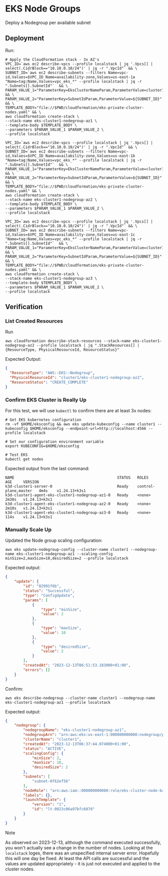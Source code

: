 # EKS Node Groups

Deploy a Nodegroup per available subnet

## Deployment

Run:

```shell
# Apply the CloudFormation stack - 3x AZ's
VPC_ID=`aws ec2 describe-vpcs --profile localstack | jq '.Vpcs[] | select(.CidrBlock=="10.10.0.10/24")' | jq -r ".VpcId"` && \
SUBNET_ID=`aws ec2 describe-subnets --filters Name=vpc-id,Values=$VPC_ID Name=availability-zone,Values=us-east-1a "Name=tag:Name,Values=vpc_eks_*" --profile localstack | jq -r ".Subnets[].SubnetId"`  && \
PARAM_VALUE_1="ParameterKey=EksClusterNameParam,ParameterValue=cluster1" && \
PARAM_VALUE_2="ParameterKey=SubnetIdParam,ParameterValue=${SUBNET_ID}" && \
TEMPLATE_BODY="file://$PWD/cloudformation/eks-private-cluster-nodes.yaml" && \
aws cloudformation create-stack \
--stack-name eks-cluster1-nodegroup-az1 \
--template-body $TEMPLATE_BODY \
--parameters $PARAM_VALUE_1 $PARAM_VALUE_2 \
--profile localstack

VPC_ID=`aws ec2 describe-vpcs --profile localstack | jq '.Vpcs[] | select(.CidrBlock=="10.10.0.10/24")' | jq -r ".VpcId"` && \
SUBNET_ID=`aws ec2 describe-subnets --filters Name=vpc-id,Values=$VPC_ID Name=availability-zone,Values=us-east-1b "Name=tag:Name,Values=vpc_eks_*" --profile localstack | jq -r ".Subnets[].SubnetId"`  && \
PARAM_VALUE_1="ParameterKey=EksClusterNameParam,ParameterValue=cluster1" && \
PARAM_VALUE_2="ParameterKey=SubnetIdParam,ParameterValue=${SUBNET_ID}" && \
TEMPLATE_BODY="file://$PWD/cloudformation/eks-private-cluster-nodes.yaml" && \
aws cloudformation create-stack \
--stack-name eks-cluster1-nodegroup-az2 \
--template-body $TEMPLATE_BODY \
--parameters $PARAM_VALUE_1 $PARAM_VALUE_2 \
--profile localstack

VPC_ID=`aws ec2 describe-vpcs --profile localstack | jq '.Vpcs[] | select(.CidrBlock=="10.10.0.10/24")' | jq -r ".VpcId"` && \
SUBNET_ID=`aws ec2 describe-subnets --filters Name=vpc-id,Values=$VPC_ID Name=availability-zone,Values=us-east-1c "Name=tag:Name,Values=vpc_eks_*" --profile localstack | jq -r ".Subnets[].SubnetId"`  && \
PARAM_VALUE_1="ParameterKey=EksClusterNameParam,ParameterValue=cluster1" && \
PARAM_VALUE_2="ParameterKey=SubnetIdParam,ParameterValue=${SUBNET_ID}" && \
TEMPLATE_BODY="file://$PWD/cloudformation/eks-private-cluster-nodes.yaml" && \
aws cloudformation create-stack \
--stack-name eks-cluster1-nodegroup-az3 \
--template-body $TEMPLATE_BODY \
--parameters $PARAM_VALUE_1 $PARAM_VALUE_2 \
--profile localstack
```

## Verification

### List Created Resources

Run

```shell
aws cloudformation describe-stack-resources --stack-name eks-cluster1-nodegroup-az2 --profile localstack | jq ".StackResources[] | {ResourceType, PhysicalResourceId, ResourceStatus}"
```

Expected Output:

```json
{
  "ResourceType": "AWS::EKS::Nodegroup",
  "PhysicalResourceId": "cluster1/eks-cluster1-nodegroup-az2",
  "ResourceStatus": "CREATE_COMPLETE"
}
```

### Confirm EKS Cluster is Really Up

For this test, we will use `kubectl` to confirm there are at least 3x nodes:

```shell
# Get EKS kubernetes configuration
rm -vf $HOME/eksconfig && aws eks update-kubeconfig --name cluster1 --kubeconfig $HOME/eksconfig --endpoint-url=http://localhost:4566 --profile localstack

# Set our configuration environment variable
export KUBECONFIG=$HOME/eksconfig 

# Test EKS
kubectl get nodes
```

Expected output from the last command:

```text
NAME                                              STATUS   ROLES                  AGE     VERSION
k3d-cluster1-server-0                             Ready    control-plane,master   4m4s    v1.24.13+k3s1
k3d-cluster1-agent-eks-cluster1-nodegroup-az1-0   Ready    <none>                 2m30s   v1.24.13+k3s1
k3d-cluster1-agent-eks-cluster1-nodegroup-az2-0   Ready    <none>                 2m10s   v1.24.13+k3s1
k3d-cluster1-agent-eks-cluster1-nodegroup-az3-0   Ready    <none>                 114s    v1.24.13+k3s1
```

### Manually Scale Up

Updated the Node group scaling configuration:

```shell
aws eks update-nodegroup-config --cluster-name cluster1 --nodegroup-name eks-cluster1-nodegroup-az1 --scaling-config minSize=2,maxSize=10,desiredSize=2 --profile localstack
```

Expected output:

```json
{
    "update": {
        "id": "82991f6b",
        "status": "Successful",
        "type": "ConfigUpdate",
        "params": [
            {
                "type": "minSize",
                "value": 2
            },
            {
                "type": "maxSize",
                "value": 10
            },
            {
                "type": "desiredSize",
                "value": 2
            }
        ],
        "createdAt": "2023-12-13T06:51:53.183000+01:00",
        "errors": []
    }
}
```

Confirm:

```shell
aws eks describe-nodegroup --cluster-name cluster1 --nodegroup-name eks-cluster1-nodegroup-az1 --profile localstack
```

Expected output:

```json
{
    "nodegroup": {
        "nodegroupName": "eks-cluster1-nodegroup-az1",
        "nodegroupArn": "arn:aws:eks:us-east-1:000000000000:nodegroup/prod/eks-cluster1-nodegroup-az1/id123",
        "clusterName": "cluster1",
        "createdAt": "2023-12-13T06:37:44.074000+01:00",
        "status": "ACTIVE",
        "scalingConfig": {
            "minSize": 2,
            "maxSize": 10,
            "desiredSize": 2
        },
        "subnets": [
            "subnet-0f62ef56"
        ],
        "nodeRole": "arn:aws:iam::000000000000:role/eks-cluster-node-base-NodeInstanceRole",
        "labels": {},
        "launchTemplate": {
            "version": "1",
            "id": "lt-0023c06a97bfc607d"
        }
    }
}
```

> [!NOTE]
> As observed on 2023-12-13, although the command executed successfully, you won't actually see a change in the number of nodes. Looking at the `localstack` loges, there was an unspecified internal server error. Hopefully this will one day be fixed. At least the API calls are successful and the values are updated appropriately - it is just not executed and applied to the cluster nodes.
